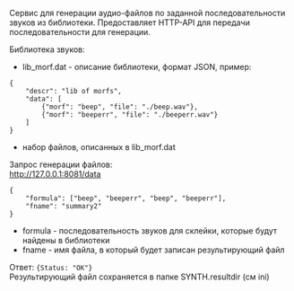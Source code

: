 Сервис для генерации аудио-файлов по заданной последовательности звуков из библиотеки. Предоставляет HTTP-API для передачи последовательности для генерации.

Библиотека звуков:
- lib_morf.dat - описание библиотеки, формат JSON, пример: 
    
```
{
    "descr": "lib of morfs", 
    "data": [
        {"morf": "beep", "file": "./beep.wav"}, 
        {"morf": "beeperr", "file": "./beeperr.wav"}
    ]
}
```
    
- набор файлов, описанных в lib_morf.dat

Запрос генерации файлов:  
http://127.0.0.1:8081/data  
    
```
{  
    "formula": ["beep", "beeperr", "beep", "beeperr"],  
    "fname": "summary2"  
}
```  
     
- formula - последовательность звуков для склейки, которые будут найдены в библиотеки    
- fname - имя файла, в который будет записан результирующий файл    
  
Ответ: `{Status: "OK"}`  
Результирующий файл сохраняется в папке SYNTH.resultdir (см ini)  
